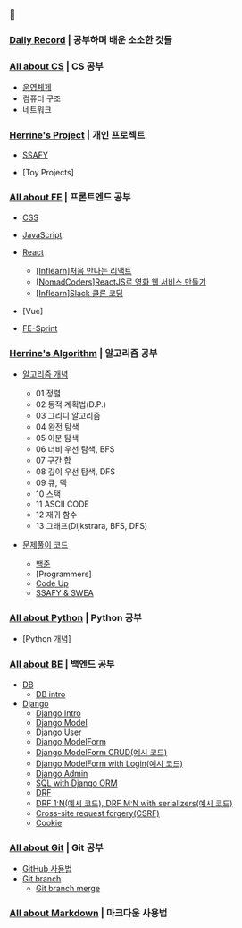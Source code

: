 ### :gift_heart:

### [Daily Record](https://github.com/HerrineKim/TIL/tree/master/Daily%20Record) | 공부하며 배운 소소한 것들

### [All about CS](https://github.com/HerrineKim/TIL/tree/master/All%20about%20CS) | CS 공부

- [운영체제](e/master/All%20about%20CS/운영체제(OS))
- 컴퓨터 구조
- 네트워크

### [Herrine's Project](https://github.com/HerrineKim/TIL/tree/master/Herrine's%20Project) | 개인 프로젝트

- [SSAFY](https://github.com/HerrineKim/TIL/tree/master/Herrine's%20Project/SSAFY)

- [Toy Projects]

### [All about FE](https://github.com/HerrineKim/TIL/tree/master/All%20about%20FE) | 프론트엔드 공부

- [CSS](https://github.com/HerrineKim/TIL/tree/master/All%20about%20FE/CSS)
- [JavaScript](https://github.com/HerrineKim/TIL/tree/master/All%20about%20FE/Javascript)
- [React](https://github.com/HerrineKim/TIL/tree/master/All%20about%20FE/React)
  - [[Inflearn]처음 만나는 리액트](https://github.com/HerrineKim/TIL/tree/master/All%20about%20FE/React/%5Binflearn%5D%EC%B2%98%EC%9D%8C%20%EB%A7%8C%EB%82%98%EB%8A%94%20%EB%A6%AC%EC%95%A1%ED%8A%B8)
  - [[NomadCoders]ReactJS로 영화 웹 서비스 만들기](https://github.com/HerrineKim/TIL/tree/master/All%20about%20FE/React/%5Bnomadcoders%5DReactJS%EB%A1%9C%20%EC%98%81%ED%99%94%20%EC%9B%B9%20%EC%84%9C%EB%B9%84%EC%8A%A4%20%EB%A7%8C%EB%93%A4%EA%B8%B0)
  - [[Inflearn]Slack 클론 코딩](https://github.com/HerrineKim/TIL/tree/master/All%20about%20FE/React/%5Binflearn%5DSlack-clone-coding)


- [Vue]
- [FE-Sprint](https://github.com/HerrineKim/TIL/tree/master/All%20about%20FE/FE-Sprint)

### [Herrine's Algorithm](https://github.com/HerrineKim/TIL/tree/master/Herrine's%20Algorithm) | 알고리즘 공부

- [알고리즘 개념](https://github.com/HerrineKim/TIL/tree/master/Herrine's%20Algorithm/%EC%95%8C%EA%B3%A0%EB%A6%AC%EC%A6%98%20%EA%B0%9C%EB%85%90)
  - 01 정렬
  - 02 동적 계획법(D.P.)
  - 03 그리디 알고리즘
  - 04 완전 탐색
  - 05 이분 탐색
  - 06 너비 우선 탐색, BFS
  - 07 구간 합
  - 08 깊이 우선 탐색, DFS
  - 09 큐, 덱
  - 10 스택
  - 11 ASCII CODE
  - 12 재귀 함수
  - 13 그래프(Dijkstrara, BFS, DFS)

- [문제풀이 코드](https://github.com/HerrineKim/TIL/tree/master/Herrine's%20Algorithm/PS%20codes)
  - [백준](https://github.com/HerrineKim/TIL/tree/master/Herrine's%20Algorithm/PS%20codes/BAEKJOON)
  - [Programmers]
  - [Code Up](https://github.com/HerrineKim/TIL/tree/master/Herrine's%20Algorithm/PS%20codes/CodeUp)
  - [SSAFY & SWEA](https://github.com/HerrineKim/TIL/tree/master/Herrine's%20Algorithm/PS%20codes/SSAFY)

### [All about Python](https://github.com/HerrineKim/TIL/tree/master/All%20about%20Python/02_python) | Python 공부

- [Python 개념]

### [All about BE](https://github.com/HerrineKim/TIL/tree/master/All%20about%20BE/All%20about%20Django) | 백엔드 공부

- [DB]()
  - [DB intro](https://github.com/HerrineKim/TIL/blob/master/All%20about%20BE/DB/DB%20intro.md)
- [Django](https://github.com/HerrineKim/TIL/tree/master/All%20about%20BE/Django)
  - [Django Intro](https://github.com/HerrineKim/TIL/blob/master/All%20about%20BE/Django/Django%20Intro.md)
  - [Django Model](https://github.com/HerrineKim/TIL/blob/master/All%20about%20BE/Django/Django%20Model.md)
  - [Django User](https://github.com/HerrineKim/TIL/blob/master/All%20about%20BE/Django/Django%20User.md)
  - [Django ModelForm](https://github.com/HerrineKim/TIL/blob/master/All%20about%20BE/Django/Django%20ModelForm.md)
  - [Django ModelForm CRUD(예시 코드)](https://github.com/HerrineKim/TIL/tree/master/All%20about%20BE/Django/Django%20ModelFrom%20CRUD)
  - [Django ModelForm with Login(예시 코드)](https://github.com/HerrineKim/TIL/tree/master/All%20about%20BE/Django/Django%20ModelForm%20with%20Login)
  - [Django Admin](https://github.com/HerrineKim/TIL/blob/master/All%20about%20BE/Django/Django%20Admin.md)
  - [SQL with Django ORM](https://github.com/HerrineKim/TIL/blob/master/All%20about%20BE/Django/SQL%20with%20Django%20ORM.md)
  - [DRF](https://github.com/HerrineKim/TIL/blob/master/All%20about%20BE/Django/DRF.md)
  - [DRF 1:N(예시 코드), DRF M:N with serializers(예시 코드)](https://github.com/HerrineKim/TIL/tree/master/All%20about%20BE/Django/DRF%20M%EB%8C%80N%20with%20serializers)
  - [Cross-site request forgery(CSRF)](https://github.com/HerrineKim/TIL/blob/master/All%20about%20BE/Django/Cross-site%20request%20forgery.md)
  - [Cookie](https://github.com/HerrineKim/TIL/blob/master/All%20about%20BE/Django/Cookie.md)


### [All about Git](https://github.com/HerrineKim/TIL/tree/master/All%20about%20Git/git%20and%20github(%EC%A2%85%ED%95%A9)) | Git 공부

- [GitHub 사용법](https://github.com/HerrineKim/TIL/blob/master/All%20about%20Git/GitHub.md)
- [Git branch](https://github.com/HerrineKim/TIL/blob/master/All%20about%20Git/Git%20branch.md)
  - [Git branch merge](https://github.com/HerrineKim/TIL/blob/master/All%20about%20Git/Git%20branch%20merge.md)

### [All about Markdown](https://github.com/HerrineKim/TIL/tree/master/All%20about%20Markdown) | 마크다운 사용법
